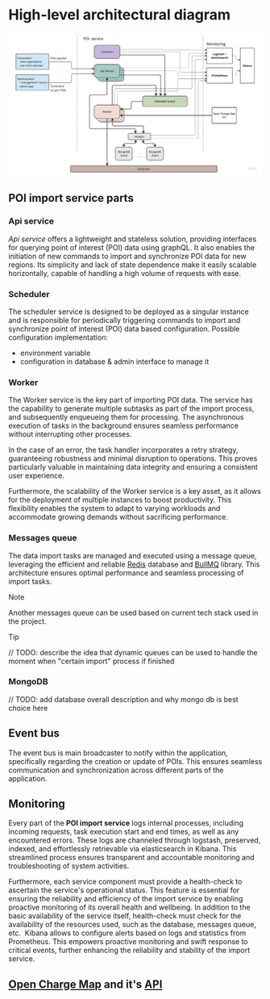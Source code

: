 # High-level architectural diagram

![High-level architectural diagram](./high-level-architecture.jpg)

## POI import service parts

### Api service

*Api service* offers a lightweight and stateless solution, providing interfaces for querying point of interest (POI) data using graphQL. It also enables the initiation of new commands to import and synchronize POI data for new regions. Its simplicity and lack of state dependence make it easily scalable horizontally, capable of handling a high volume of requests with ease.

### Scheduler

The scheduler service is designed to be deployed as a singular instance and is responsible for periodically triggering commands to import and synchronize point of interest (POI) data based configuration. 
Possible configuration implementation:
- environment variable
- configuration in database & admin interface to manage it

### Worker

The Worker service is the key part of importing POI data. The service has the capability to generate multiple subtasks as part of the import process, and subsequently enqueueing them for processing. The asynchronous execution of tasks in the background ensures seamless performance without interrupting other processes.

In the case of an error, the task handler incorporates a retry strategy, guaranteeing robustness and minimal disruption to operations. This proves particularly valuable in maintaining data integrity and ensuring a consistent user experience.

Furthermore, the scalability of the Worker service is a key asset, as it allows for the deployment of multiple instances to boost productivity. This flexibility enables the system to adapt to varying workloads and accommodate growing demands without sacrificing performance.

### Messages queue

The data import tasks are managed and executed using a message queue, leveraging the efficient and reliable [Redis](https://redis.io/) database and [BullMQ](https://docs.bullmq.io/) library. This architecture ensures optimal performance and seamless processing of import tasks.

> [!NOTE]
> Another messages queue can be used based on current tech stack used in the project.

> [!TIP]
> // TODO: describe the idea that dynamic queues can be used to handle the moment when "certain import" process if finished

### MongoDB

// TODO: add database overall description and why mongo db is best choice here

## Event bus

The event bus is main broadcaster to notify within the application, specifically regarding the creation or update of POIs. This ensures seamless communication and synchronization across different parts of the application.

## Monitoring

Every part of the **POI import service** logs internal processes, including incoming requests, task execution start and end times, as well as any encountered errors. These logs are channeled through logstash, preserved, indexed, and effortlessly retrievable via elasticsearch in Kibana. This streamlined process ensures transparent and accountable monitoring and troubleshooting of system activities.

Furthermore, each service component must provide a health-check to ascertain the service's operational status. This feature is essential for ensuring the reliability and efficiency of the import service by enabling proactive monitoring of its overall health and wellbeing.
In addition to the basic availability of the service itself, health-check must check for the availability of the resources used, such as the database, messages queue, etc.
​
Kibana allows to configure alerts based on logs and statistics from Prometheus. This empowers proactive monitoring and swift response to critical events, further enhancing the reliability and stability of the import service.

## [Open Charge Map](https://openchargemap.org/site) and it's [API](https://openchargemap.org/site/develop/api)
